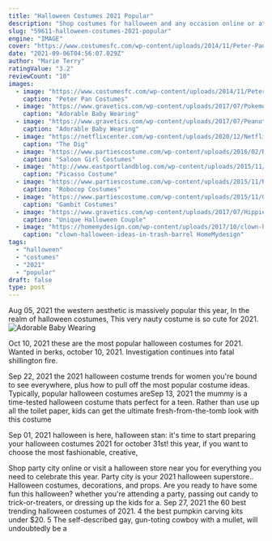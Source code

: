 ```yaml
---
title: "Halloween Costumes 2021 Popular"
description: "Shop costumes for halloween and any occasion online or at a party city near you. Whether you need costumes for kids or adults, standard or plus size, party city is your 2021 costume store!"
slug: "59611-halloween-costumes-2021-popular"
engine: "IMAGE"
cover: "https://www.costumesfc.com/wp-content/uploads/2014/11/Peter-Pan-Costumes.jpg"
date: "2021-09-06T04:56:07.029Z"
author: "Marie Terry"
ratingValue: "3.2"
reviewCount: "10"
images:
  - image: "https://www.costumesfc.com/wp-content/uploads/2014/11/Peter-Pan-Costumes.jpg"
    caption: "Peter Pan Costumes"
  - image: "https://www.gravetics.com/wp-content/uploads/2017/07/Pokemon-Team.jpeg"
    caption: "Adorable Baby Wearing"
  - image: "https://www.gravetics.com/wp-content/uploads/2017/07/Peanut-girl.jpg"
    caption: "Adorable Baby Wearing"
  - image: "https://netflixcenter.com/wp-content/uploads/2020/12/Netflix-Drama-Film-THE-DIG.jpg"
    caption: "The Dig"
  - image: "https://www.partiescostume.com/wp-content/uploads/2016/02/Red-Saloon-Girl-Costume.jpg"
    caption: "Saloon Girl Costumes"
  - image: "http://www.eastportlandblog.com/wp-content/uploads/2015/11/PicasscoCostume.jpg"
    caption: "Picasso Costume"
  - image: "https://www.partiescostume.com/wp-content/uploads/2015/11/Robocop-Costume-Pictures.jpg"
    caption: "Robocop Costumes"
  - image: "https://www.partiescostume.com/wp-content/uploads/2015/11/Gambit-Costume-Images.jpg"
    caption: "Gambit Costumes"
  - image: "https://www.gravetics.com/wp-content/uploads/2017/07/Hippies-couples-costume.jpg"
    caption: "Unique Halloween Couple"
  - image: "https://homemydesign.com/wp-content/uploads/2017/10/clown-halloween-ideas-in-trash-barrel.jpg"
    caption: "clown-halloween-ideas-in-trash-barrel HomeMydesign"
tags:
  - "halloween"
  - "costumes"
  - "2021"
  - "popular"
draft: false
type: post
---
```


Aug 05, 2021 the western aesthetic is massively popular this year,  In the realm of halloween costumes, This very nauty costume is so cute for 2021.
![Adorable Baby Wearing](https://www.gravetics.com/wp-content/uploads/2017/07/Peanut-girl.jpg "Adorable Baby Wearing")

Oct 10, 2021 these are the most popular halloween costumes for 2021. Wanted in berks, october 10, 2021. Investigation continues into fatal shillington fire.
<!--inArticleAds-->

<!--galleryOne-->

Sep 22, 2021 the 2021 halloween costume trends for women you're bound to see everywhere, plus how to pull off the most popular costume ideas.  Typically, popular halloween costumes areSep 13, 2021 the mummy is a time-tested halloween costume thats perfect for a teen. Rather than use up all the toilet paper, kids can get the ultimate fresh-from-the-tomb look with this costume
<!--inArticleAds-->

<!--galleryTwo-->

Sep 01, 2021 halloween is here, halloween stan: it's time to start preparing your halloween costumes 2021 for october 31st! this year, if you want to choose the most fashionable, creative,
<!--galleryThree-->

Shop party city online or visit a halloween store near you for everything you need to celebrate this year. Party city is your 2021 halloween superstore.. Halloween costumes, decorations, and props. Are you ready to have some fun this halloween? whether you're attending a party, passing out candy to trick-or-treaters, or dressing up the kids for a. Sep 27, 2021 the 60 best trending halloween costumes of 2021. 4 the best pumpkin carving kits under $20. 5  The self-described gay, gun-toting cowboy with a mullet, will undoubtedly be a